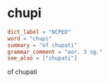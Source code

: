 # chupi

``` toml
dict_label = "NCPED"
word = "chupi"
summary = "of chupati"
grammar_comment = "aor. 3 sg."
see_also = ["chupati"]
```

of chupati

